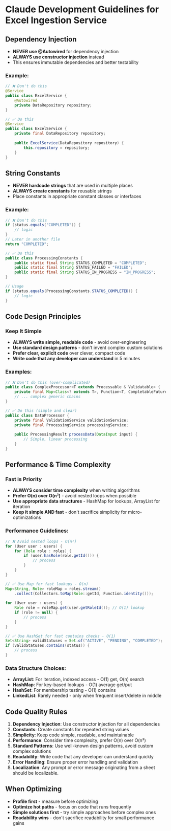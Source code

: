 # Claude Development Guidelines for Excel Ingestion Service

## Dependency Injection
- **NEVER use @Autowired** for dependency injection
- **ALWAYS use constructor injection** instead
- This ensures immutable dependencies and better testability

### Example:
```java
// ❌ Don't do this
@Service
public class ExcelService {
    @Autowired
    private DataRepository repository;
}

// ✅ Do this
@Service
public class ExcelService {
    private final DataRepository repository;
    
    public ExcelService(DataRepository repository) {
        this.repository = repository;
    }
}
```

## String Constants
- **NEVER hardcode strings** that are used in multiple places
- **ALWAYS create constants** for reusable strings
- Place constants in appropriate constant classes or interfaces

### Example:
```java
// ❌ Don't do this
if (status.equals("COMPLETED")) {
    // logic
}
// Later in another file
return "COMPLETED";

// ✅ Do this
public class ProcessingConstants {
    public static final String STATUS_COMPLETED = "COMPLETED";
    public static final String STATUS_FAILED = "FAILED";
    public static final String STATUS_IN_PROGRESS = "IN_PROGRESS";
}

// Usage
if (status.equals(ProcessingConstants.STATUS_COMPLETED)) {
    // logic
}
```

## Code Design Principles

### Keep It Simple
- **ALWAYS write simple, readable code** - avoid over-engineering
- **Use standard design patterns** - don't invent complex custom solutions
- **Prefer clear, explicit code** over clever, compact code
- **Write code that any developer can understand** in 5 minutes

### Examples:
```java
// ❌ Don't do this (over-complicated)
public class ComplexProcessor<T extends Processable & Validatable> {
    private final Map<Class<? extends T>, Function<T, CompletableFuture<ProcessingResult<T>>>> processorStrategies;
    // ... complex generic chains
}

// ✅ Do this (simple and clear)
public class DataProcessor {
    private final ValidationService validationService;
    private final ProcessingService processingService;
    
    public ProcessingResult processData(DataInput input) {
        // Simple, linear processing
    }
}
```

## Performance & Time Complexity

### Fast is Priority
- **ALWAYS consider time complexity** when writing algorithms
- **Prefer O(n) over O(n²)** - avoid nested loops when possible
- **Use appropriate data structures** - HashMap for lookups, ArrayList for iteration
- **Keep it simple AND fast** - don't sacrifice simplicity for micro-optimizations

### Performance Guidelines:
```java
// ❌ Avoid nested loops - O(n²)
for (User user : users) {
    for (Role role : roles) {
        if (user.hasRole(role.getId())) {
            // process
        }
    }
}

// ✅ Use Map for fast lookups - O(n)
Map<String, Role> roleMap = roles.stream()
    .collect(Collectors.toMap(Role::getId, Function.identity()));
    
for (User user : users) {
    Role role = roleMap.get(user.getRoleId()); // O(1) lookup
    if (role != null) {
        // process
    }
}

// ✅ Use HashSet for fast contains checks - O(1)
Set<String> validStatuses = Set.of("ACTIVE", "PENDING", "COMPLETED");
if (validStatuses.contains(status)) {
    // process
}
```

### Data Structure Choices:
- **ArrayList**: For iteration, indexed access - O(1) get, O(n) search
- **HashMap**: For key-based lookups - O(1) average get/put
- **HashSet**: For membership testing - O(1) contains
- **LinkedList**: Rarely needed - only when frequent insert/delete in middle

## Code Quality Rules
1. **Dependency Injection**: Use constructor injection for all dependencies
2. **Constants**: Create constants for repeated string values  
3. **Simplicity**: Keep code simple, readable, and maintainable
4. **Performance**: Consider time complexity, prefer O(n) over O(n²)
5. **Standard Patterns**: Use well-known design patterns, avoid custom complex solutions
6. **Readability**: Write code that any developer can understand quickly
7. **Error Handling**: Ensure proper error handling and validation
8. **Localization**: Any prompt or error message originating from a sheet should be localizable.

## When Optimizing
- **Profile first** - measure before optimizing
- **Optimize hot paths** - focus on code that runs frequently
- **Simple solutions first** - try simple approaches before complex ones
- **Readability wins** - don't sacrifice readability for small performance gains
